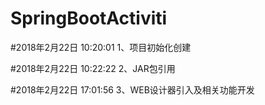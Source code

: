 # SpringBootActiviti 
#2018年2月22日 10:20:01
1、项目初始化创建


#2018年2月22日 10:22:22
2、JAR包引用


#2018年2月22日 17:01:56
3、WEB设计器引入及相关功能开发



